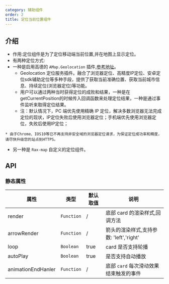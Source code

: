 ```yaml
---
category: 辅助组件
order: 2
title: 定位当前位置组件
---
```



## 介绍
- 作用:定位组件是为了定位移动端当前位置,并在地图上显示定位。
- 有两种定位方式:
- 一种是启用高德的 `AMap.Geolocation` 插件,[参考地址](https://lbs.amap.com/api/javascript-api/reference/location#m_AMap.Geolocation)。
    + Geolocation 定位服务插件。融合了浏览器定位、高精度IP定位、安卓定位sdk辅助定位等多种手段，提供了获取当前准确位置、获取当前城市信息、持续定位(浏览器定位)等功能。
    + 用户可以通过两种当时获得定位的成败和结果，一种是在 getCurrentPosition的时候传入回调函数来处理定位结果，一种是通过事件监听来取得定位结果。
    + 注：默认情况下，PC 端优先使用精确 IP 定位，解决多数浏览器无法完成定位的现状，IP定位失败后使用浏览器定位；手机端优先使用浏览器定位，失败后使用IP定位；

```* 由于Chrome、IOS10等已不再支持非安全域的浏览器定位请求，为保证定位成功率和精度，请尽快升级您的站点到HTTPS。```

- 另一种是 `Rax-map` 自定义的定位组件。




## API


### 静态属性

| 属性       |  类型 | 默认取值 | 说明     |
|-----------|-----------|-------|-----|
| render  | `Function`  | /   | 底部 card 的渲染样式,回调方法 |
| arrowRender  | `Function` | / | 箭头的渲染样式,支持参数: 'left','right' |
| loop  | `Boolean` | true | card 是否支持轮播 |
| autoPlay  | `Boolean` | true | 是否支持自动播放 |
| animationEndHanler | `Function` | / | 底部 `card` 每次滑动效果结束触发的事件 |



